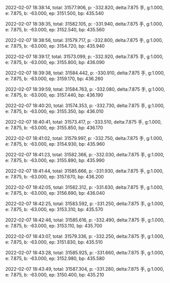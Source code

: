 2022-02-07 18:38:14, total: 31577.906, p: -332.820, delta:7.875 手, g:1.000, e: 7.875, b: -63.000, ep: 3151.500, bp: 435.540

2022-02-07 18:38:35, total: 31582.105, p: -331.940, delta:7.875 手, g:1.000, e: 7.875, b: -63.000, ep: 3152.540, bp: 435.560

2022-02-07 18:38:56, total: 31579.717, p: -332.800, delta:7.875 手, g:1.000, e: 7.875, b: -63.000, ep: 3154.720, bp: 435.940

2022-02-07 18:39:17, total: 31573.099, p: -332.920, delta:7.875 手, g:1.000, e: 7.875, b: -63.000, ep: 3155.800, bp: 436.090

2022-02-07 18:39:38, total: 31584.442, p: -330.910, delta:7.875 手, g:1.000, e: 7.875, b: -63.000, ep: 3159.170, bp: 436.260

2022-02-07 18:39:59, total: 31584.763, p: -332.080, delta:7.875 手, g:1.000, e: 7.875, b: -63.000, ep: 3157.440, bp: 436.190

2022-02-07 18:40:20, total: 31574.353, p: -332.730, delta:7.875 手, g:1.000, e: 7.875, b: -63.000, ep: 3155.350, bp: 436.010

2022-02-07 18:40:41, total: 31573.417, p: -333.510, delta:7.875 手, g:1.000, e: 7.875, b: -63.000, ep: 3155.850, bp: 436.170

2022-02-07 18:41:02, total: 31579.997, p: -332.750, delta:7.875 手, g:1.000, e: 7.875, b: -63.000, ep: 3154.930, bp: 435.960

2022-02-07 18:41:23, total: 31582.366, p: -332.030, delta:7.875 手, g:1.000, e: 7.875, b: -63.000, ep: 3155.890, bp: 435.990

2022-02-07 18:41:44, total: 31585.666, p: -331.930, delta:7.875 手, g:1.000, e: 7.875, b: -63.000, ep: 3157.670, bp: 436.200

2022-02-07 18:42:05, total: 31582.312, p: -331.630, delta:7.875 手, g:1.000, e: 7.875, b: -63.000, ep: 3156.690, bp: 436.040

2022-02-07 18:42:25, total: 31583.592, p: -331.250, delta:7.875 手, g:1.000, e: 7.875, b: -63.000, ep: 3153.310, bp: 435.570

2022-02-07 18:42:46, total: 31585.616, p: -332.490, delta:7.875 手, g:1.000, e: 7.875, b: -63.000, ep: 3153.110, bp: 435.700

2022-02-07 18:43:07, total: 31579.336, p: -332.250, delta:7.875 手, g:1.000, e: 7.875, b: -63.000, ep: 3151.830, bp: 435.510

2022-02-07 18:43:28, total: 31585.925, p: -331.660, delta:7.875 手, g:1.000, e: 7.875, b: -63.000, ep: 3152.980, bp: 435.580

2022-02-07 18:43:49, total: 31587.304, p: -331.280, delta:7.875 手, g:1.000, e: 7.875, b: -63.000, ep: 3150.400, bp: 435.210